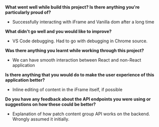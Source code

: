 **What went well while build this project? Is there anything you're particularly proud of?**
- Successfully interacting with iFrame and Vanilla dom after a long time
  
**What didn't go well and you would like to improve?**
- VS Code debugging. Had to go with debugging in Chrome source.
  
**Was there anything you learnt while working through this project?**
- We can have smooth interaction between React and non-React application

**Is there anything that you would do to make the user experience of this application better?**
- Inline editing of content in the iFrame itself, if possible
  
**Do you have any feedback about the API endpoints you were using or suggestions on how these could be better?**
- Explanation of how patch content group API works on the backend. Wrongly assumed it initially.
